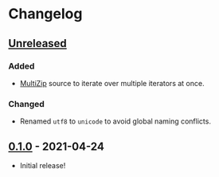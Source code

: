 # Changelog

## [Unreleased]

### Added
- [MultiZip](https://docs.rs/itertools/0.10.0/itertools/macro.izip.html) source to iterate over multiple iterators at once.

### Changed
- Renamed `utf8` to `unicode` to avoid global naming conflicts.

## [0.1.0] - 2021-04-24
- Initial release!

<!-- -->
[Unreleased]: https://github.com/ok-nick/liter/compare/0.1.0...HEAD
[0.1.0]: https://github.com/ok-nick/liter/releases/tag/0.1.0
